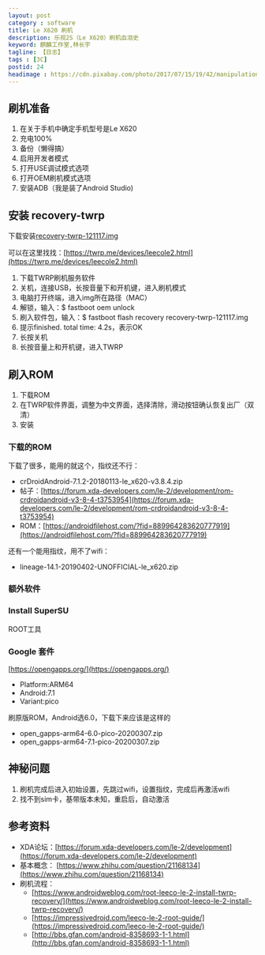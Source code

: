 ```yaml
---
layout: post
category : software
title: Le X620 刷机
description: 乐视2S（Le X620）刷机血泪史
keyword: 麒麟工作室,林长宇
tagline: 【日志】
tags : [3C]
postid: 24
headimage : https://cdn.pixabay.com/photo/2017/07/15/19/42/manipulation-smartphone-2507499_960_720.jpg
---
```


## 刷机准备

 1. 在关于手机中确定手机型号是Le X620
 2. 充电100%
 3. 备份（懒得搞）
 4. 启用开发者模式
 5. 打开USE调试模式选项
 6. 打开OEM刷机模式选项
 7. 安装ADB（我是装了Android Studio)

## 安装 recovery-twrp


下载安装[recovery-twrp-121117.img](https://qc3.androidfilehost.com/dl/d36LssqifnQD0CxFAai8lg/1583996668/962021903579492129/recovery-twrp-121117.img)

可以在这里找找：[https://twrp.me/devices/leecole2.html](https://twrp.me/devices/leecole2.html)

 1. 下载TWRP刷机服务软件
 2. 关机，连接USB，长按音量下和开机键，进入刷机模式
 3. 电脑打开终端，进入img所在路径（MAC）
 4. 解锁，输入：$ fastboot oem unlock
 5. 刷入软件包，输入：$ fastboot flash recovery recovery-twrp-121117.img
 6. 提示finished. total time: 4.2s，表示OK
 7. 长按关机
 8. 长按音量上和开机键，进入TWRP

## 刷入ROM

  1. 下载ROM
  2. 在TWRP软件界面，调整为中文界面，选择清除，滑动按钮确认恢复出厂（双清）
  3. 安装

### 下载的ROM

下载了很多，能用的就这个，指纹还不行：
 * crDroidAndroid-7.1.2-20180113-le_x620-v3.8.4.zip
 * 帖子：[https://forum.xda-developers.com/le-2/development/rom-crdroidandroid-v3-8-4-t3753954](https://forum.xda-developers.com/le-2/development/rom-crdroidandroid-v3-8-4-t3753954)
 * ROM：[https://androidfilehost.com/?fid=889964283620777919](https://androidfilehost.com/?fid=889964283620777919)

还有一个能用指纹，用不了wifi：
 * lineage-14.1-20190402-UNOFFICIAL-le_x620.zip

### 额外软件

### Install SuperSU

ROOT工具

### Google 套件

[https://opengapps.org/](https://opengapps.org/)

 * Platform:ARM64
 * Android:7.1
 * Variant:pico

刷原版ROM，Android选6.0，下载下来应该是这样的

 * open_gapps-arm64-6.0-pico-20200307.zip
 * open_gapps-arm64-7.1-pico-20200307.zip

## 神秘问题

 1. 刷机完成后进入初始设置，先跳过wifi，设置指纹，完成后再激活wifi
 2. 找不到sim卡，基带版本未知，重启后，自动激活

## 参考资料

 * XDA论坛：[https://forum.xda-developers.com/le-2/development](https://forum.xda-developers.com/le-2/development)
 * 基本概念： [https://www.zhihu.com/question/21168134](https://www.zhihu.com/question/21168134)
 * 刷机流程：
   * [https://www.androidweblog.com/root-leeco-le-2-install-twrp-recovery/](https://www.androidweblog.com/root-leeco-le-2-install-twrp-recovery/)
   * [https://impressivedroid.com/leeco-le-2-root-guide/](https://impressivedroid.com/leeco-le-2-root-guide/)
   * [http://bbs.gfan.com/android-8358693-1-1.html](http://bbs.gfan.com/android-8358693-1-1.html)
